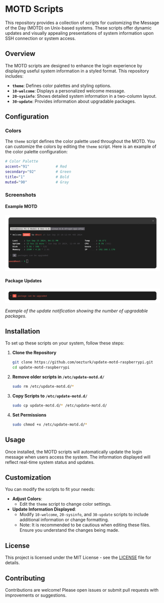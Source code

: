 # MOTD Scripts

This repository provides a collection of scripts for customizing the Message of the Day (MOTD) on Unix-based systems. These scripts offer dynamic updates and visually appealing presentations of system information upon SSH connection or system access.

## Overview

The MOTD scripts are designed to enhance the login experience by displaying useful system information in a styled format. This repository includes:

- **`theme`**: Defines color palettes and styling options.
- **`10-welcome`**: Displays a personalized welcome message.
- **`20-sysinfo`**: Shows detailed system information in a two-column layout.
- **`30-update`**: Provides information about upgradable packages.

## Configuration

### Colors

The `theme` script defines the color palette used throughout the MOTD. You can customize the colors by editing the `theme` script. Here is an example of the color palette configuration:

```bash
# Color Palette
accent="91"            # Red
secondary="92"         # Green
title="1"              # Bold
muted="90"             # Gray
```

### Screenshots

#### Example MOTD

![Screenshot](images/screenshot0.png)

#### Package Updates

![Update](images/screenshot-update.png)

*Example of the update notification showing the number of upgradable packages.*

## Installation

To set up these scripts on your system, follow these steps:

1. **Clone the Repository**
   ```bash
   git clone https://github.com/oezturk/update-motd-raspberrypi.git
   cd update-motd-raspberrypi
   ```

2. **Remove older scripts in `/etc/update-motd.d/`**
   ```bash
   sudo rm /etc/update-motd.d/*
   ```

3. **Copy Scripts to `/etc/update-motd.d/`**
   ```bash
   sudo cp update-motd.d/* /etc/update-motd.d/
   ```

4. **Set Permissions**
   ```bash
   sudo chmod +x /etc/update-motd.d/*
   ```

## Usage

Once installed, the MOTD scripts will automatically update the login message when users access the system. The information displayed will reflect real-time system status and updates.

## Customization

You can modify the scripts to fit your needs:

- **Adjust Colors**:
  - Edit the `theme` script to change color settings.
- **Update Information Displayed**:
  - Modify `10-welcome`, `20-sysinfo`, and `30-update` scripts to include additional information or change formatting.
  - Note: It is recommended to be cautious when editing these files. Ensure you understand the changes being made.

## License

This project is licensed under the MIT License - see the [LICENSE](LICENSE) file for details.

## Contributing

Contributions are welcome! Please open issues or submit pull requests with improvements or suggestions.

